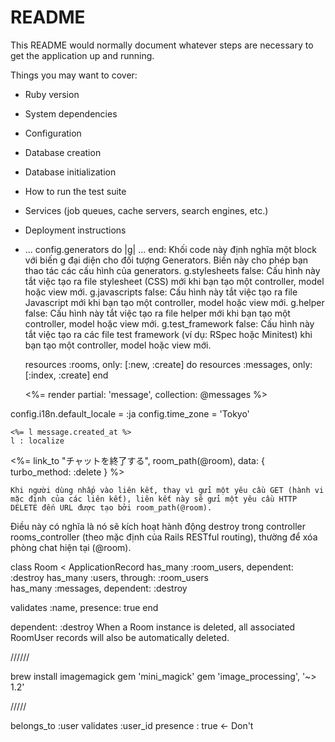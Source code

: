 
# README

This README would normally document whatever steps are necessary to get the
application up and running.

Things you may want to cover:

* Ruby version

* System dependencies

* Configuration

* Database creation

* Database initialization

* How to run the test suite

* Services (job queues, cache servers, search engines, etc.)

* Deployment instructions

* ...
config.generators do |g| ... end: Khối code này định nghĩa một block với biến g đại diện cho đối tượng Generators. Biến này cho phép bạn thao tác các cấu hình của generators.
g.stylesheets false: Cấu hình này tắt việc tạo ra file stylesheet (CSS) mới khi bạn tạo một controller, model hoặc view mới.
g.javascripts false: Cấu hình này tắt việc tạo ra file Javascript mới khi bạn tạo một controller, model hoặc view mới.
g.helper false: Cấu hình này tắt việc tạo ra file helper mới khi bạn tạo một controller, model hoặc view mới.
g.test_framework false: Cấu hình này tắt việc tạo ra các file test framework (ví dụ: RSpec hoặc Minitest) khi bạn tạo một controller, model hoặc view mới.

  resources :rooms, only: [:new, :create] do
    resources :messages, only: [:index, :create]
  end

  <%= render partial: 'message', collection: @messages %>

 config.i18n.default_locale = :ja
    config.time_zone = 'Tokyo'

    <%= l message.created_at %>
    l : localize

<%= link_to "チャットを終了する", room_path(@room), data: { turbo_method: :delete } %> 
    
    Khi người dùng nhấp vào liên kết, thay vì gửi một yêu cầu GET (hành vi mặc định của các liên kết), liên kết này sẽ gửi một yêu cầu HTTP DELETE đến URL được tạo bởi room_path(@room).
Điều này có nghĩa là nó sẽ kích hoạt hành động destroy trong controller rooms_controller (theo mặc định của Rails RESTful routing), thường để xóa phòng chat hiện tại (@room).

class Room < ApplicationRecord
  has_many :room_users, dependent: :destroy
  has_many :users, through: :room_users  
  has_many :messages, dependent: :destroy

  validates :name, presence: true
end

 dependent: :destroy
When a Room instance is deleted, all associated RoomUser records will also be automatically deleted.

//////

brew install imagemagick
gem 'mini_magick'
gem 'image_processing', '~> 1.2'

/////

belongs_to :user
  validates  :user_id  presence :  true  ← Don't

